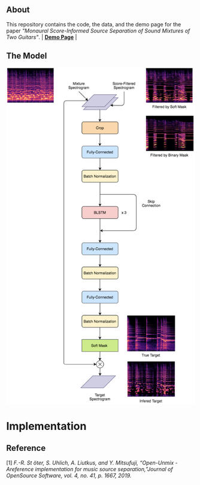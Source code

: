## About

This repository contains the code, the data, and the demo page for the paper *"Monaural Score-Informed Source Separation of Sound Mixtures of Two Guitars"*. | [**Demo Page**](https://chiahohsiung.github.io/Score-Informed-SS-on-Guitars/) | 


## The Model
![Score-Informed Model](/images/model_and_spec.png)
# Implementation

## Reference
[1] *F.-R. St ̈oter, S. Uhlich, A. Liutkus, and Y. Mitsufuji, “Open-Unmix - Areference implementation for music source separation,”Journal of OpenSource Software, vol. 4, no. 41, p. 1667, 2019.*



